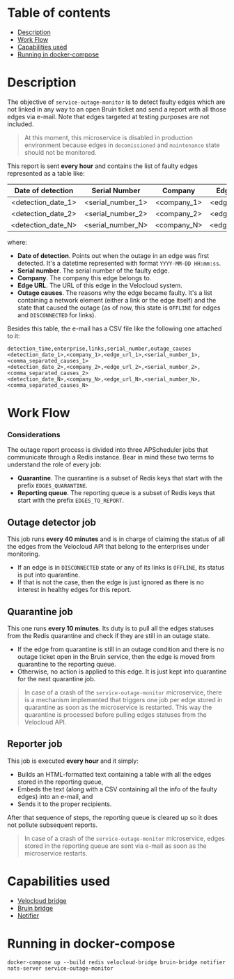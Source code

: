 # Table of contents
  * [Description](#description)
  * [Work Flow](#work-flow)
  * [Capabilities used](#capabilities-used) 
  * [Running in docker-compose](#running-in-docker-compose)

# Description
The objective of `service-outage-monitor` is to detect faulty edges which are not linked in any way to an open
Bruin ticket and send a report with all those edges via e-mail. Note that edges targeted at testing purposes are not included.

> At this moment, this microservice is disabled in production environment because edges in `decomissioned` and
`maintenance` state should not be monitored.

This report is sent **every hour** and contains the list of faulty edges represented as a table like:

| Date of detection | Serial Number |   Company   |                                     Edge URL                                 |   Outage causes  |
|:-----------------:|:-------------:|:-----------:|:----------------------------------------------------------------------------:|:----------------:|
|     <detection_date_1>    |   <serial_number_1>  | <company_1> | <edge_url_1> | <outage_causes_list_1> |
|     <detection_date_2>    |   <serial_number_2>  | <company_2> | <edge_url_2> | <outage_causes_list_2> |
|     <detection_date_N>    |   <serial_number_N>  | <company_N> | <edge_url_N> | <outage_causes_list_N> |

where:
- **Date of detection**. Points out when the outage in an edge was first detected. It's a datetime represented with format `YYYY-MM-DD HH:mm:ss`.
- **Serial number**. The serial number of the faulty edge.
- **Company**. The company this edge belongs to.
- **Edge URL**. The URL of this edge in the Velocloud system.
- **Outage causes**. The reasons why the edge became faulty. It's a list containing a network element (either a link or the edge itself) and
  the state that caused the outage (as of now, this state is `OFFLINE` for edges and `DISCONNECTED` for links).

Besides this table, the e-mail has a CSV file like the following one attached to it:
```
detection_time,enterprise,links,serial_number,outage_causes
<detection_date_1>,<company_1>,<edge_url_1>,<serial_number_1>,<comma_separated_causes_1>
<detection_date_2>,<company_2>,<edge_url_2>,<serial_number_2>,<comma_separated_causes_2>
<detection_date_N>,<company_N>,<edge_url_N>,<serial_number_N>,<comma_separated_causes_N>
```

# Work Flow

### Considerations
The outage report process is divided into three APScheduler jobs that communicate through a Redis instance. Bear in mind these two
terms to understand the role of every job:
- **Quarantine**. The quarantine is a subset of Redis keys that start with the prefix `EDGES_QUARANTINE`.
- **Reporting queue**. The reporting queue is a subset of Redis keys that start with the prefix `EDGES_TO_REPORT`.

## Outage detector job
This job runs **every 40 minutes** and is in charge of claiming the status of all the edges from the Velocloud API that belong to
the enterprises under monitoring.
- If an edge is in `DISCONNECTED` state or any of its links is `OFFLINE`, its status is put into quarantine.
- If that is not the case, then the edge is just ignored as there is no interest in healthy edges for this report.

## Quarantine job
This one runs **every 10 minutes**. Its duty is to pull all the edges statuses from the Redis quarantine
and check if they are still in an outage state.
- If the edge from quarantine is still in an outage condition and there is no outage ticket open in the Bruin service, then the edge
  is moved from quarantine to the reporting queue.
- Otherwise, no action is applied to this edge. It is just kept into quarantine for the next quarantine job.

> In case of a crash of the `service-outage-monitor` microservice, there is a mechanism implemented that triggers one
job per edge stored in quarantine as soon as the microservice is restarted. This way the quarantine is processed before
pulling edges statuses from the Velocloud API.

## Reporter job
This job is executed **every hour** and it simply:
- Builds an HTML-formatted text containing a table with all the edges stored in the reporting queue,
- Embeds the text (along with a CSV containing all the info of the faulty edges) into an e-mail, and
- Sends it to the proper recipients.

After that sequence of steps, the reporting queue is cleared up so it does not pollute subsequent reports.

> In case of a crash of the `service-outage-monitor` microservice, edges stored in the reporting queue are sent via e-mail as soon
as the microservice restarts.

# Capabilities used
- [Velocloud bridge](../velocloud-bridge/README.md)
- [Bruin bridge](../bruin-bridge/README.md)
- [Notifier](../notifier/README.md)

# Running in docker-compose
`docker-compose up --build redis velocloud-bridge bruin-bridge notifier nats-server service-outage-monitor`
